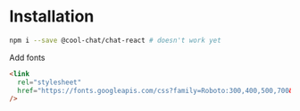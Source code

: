 # Installation

```bash
npm i --save @cool-chat/chat-react # doesn't work yet
```

Add fonts
```html
<link
  rel="stylesheet"
  href="https://fonts.googleapis.com/css?family=Roboto:300,400,500,700&display=swap"
/>
```
